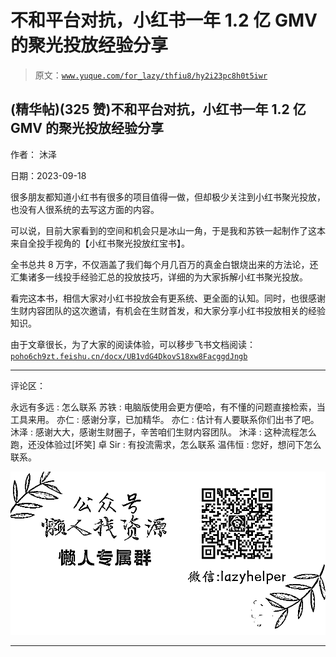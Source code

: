 # 不和平台对抗，小红书一年 1.2 亿 GMV 的聚光投放经验分享

> 原文：[`www.yuque.com/for_lazy/thfiu8/hy2i23pc8h0t5iwr`](https://www.yuque.com/for_lazy/thfiu8/hy2i23pc8h0t5iwr)

## (精华帖)(325 赞)不和平台对抗，小红书一年 1.2 亿 GMV 的聚光投放经验分享

作者： 沐泽

日期：2023-09-18

很多朋友都知道小红书有很多的项目值得一做，但却极少关注到小红书聚光投放，也没有人很系统的去写这方面的内容。

可以说，目前大家看到的空间和机会只是冰山一角，于是我和苏铁一起制作了这本来自全投手视角的【小红书聚光投放红宝书】。

全书总共 8 万字，不仅涵盖了我们每个月几百万的真金白银烧出来的方法论，还汇集诸多一线投手经验汇总的投放技巧，详细的为大家拆解小红书聚光投放。

看完这本书，相信大家对小红书投放会有更系统、更全面的认知。同时，也很感谢生财内容团队的这次邀请，有机会在生财首发，和大家分享小红书投放相关的经验知识。

由于文章很长，为了大家的阅读体验，可以移步飞书文档阅读：[`poho6ch9zt.feishu.cn/docx/UB1vdG4DkovS18xw8FacggdJngb`](https://poho6ch9zt.feishu.cn/docx/UB1vdG4DkovS18xw8FacggdJngb)

* * *

评论区：

永远有多远 : 怎么联系
苏铁 : 电脑版使用会更方便哈，有不懂的问题直接检索，当工具来用。
亦仁 : 感谢分享，已加精华。
亦仁 : 估计有人要联系你们出书了吧。
沐泽 : 感谢大大，感谢生财圈子，辛苦咱们生财内容团队。
沐泽 : 这种流程怎么跑，还没体验过[坏笑]
卓 Sir : 有投流需求，怎么联系
温伟恒 : 您好，想问下怎么联系。

![](img/1c37d505930596d12a88ab23e11aa07a.png)

* * *
